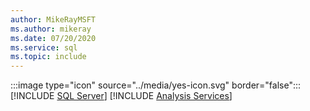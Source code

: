 ```yaml
---
author: MikeRayMSFT
ms.author: mikeray
ms.date: 07/20/2020
ms.service: sql
ms.topic: include
---
```


:::image type="icon" source="../media/yes-icon.svg" border="false"::: [!INCLUDE [SQL Server](../ssnoversion-md.md)] [!INCLUDE [Analysis Services](../ssasnoversion-md.md)]